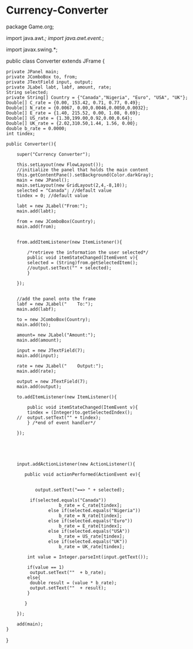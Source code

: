 # Currency-Converter


package Game.org;

import java.awt.*;
import java.awt.event.*;

import javax.swing.*;

public class Converter extends JFrame {

	private JPanel main;
	private JComboBox to, from;
	private JTextField input, output;
	private JLabel labt, labf, amount, rate;
	String selected;
	private String[] Country = {"Canada","Nigeria", "Euro", "USA", "UK"};
	Double[] C_rate = {0.00, 153.42, 0.71, 0.77, 0.49};
	Double[] N_rate = {0.0067, 0.00,0.0046,0.0050,0.0032};
	Double[] E_rate = {1.40, 215.52, 0.00, 1.08, 0.69};
	Double[] US_rate = {1.30,199.00,0.92,0.00,0.64};
	Double[] UK_rate = {2.02,310.50,1.44, 1.56, 0.00};
	double b_rate = 0.0000;
	int tindex;
	
	public Converter(){
		
		super("Currency Converter");
		
		this.setLayout(new FlowLayout());
		//initialize the panel that holds the main content
		this.getContentPane().setBackground(Color.darkGray);
		main = new JPanel();
		main.setLayout(new GridLayout(2,4,-8,10));
		selected = "Canada"; //default value
		tindex = 0; //default value
		
		labt = new JLabel("From:");
		main.add(labt);
		
		from = new JComboBox(Country);
		main.add(from);
		
		
		from.addItemListener(new ItemListener(){
		
			/*retrieve the information the user selected*/ 
			public void itemStateChanged(ItemEvent v){
			selected = (String)from.getSelectedItem();
			//output.setText("" + selected);
			}
			
		});
		
		
		//add the panel onto the frame
		labf = new JLabel("    To:");
		main.add(labf);
		
		to = new JComboBox(Country);
		main.add(to);
		
		amount= new JLabel("Amount:");
		main.add(amount);
		
		input = new JTextField(7);
		main.add(input);
		
		rate = new JLabel("    Output:");
		main.add(rate);
		
		output = new JTextField(7);
		main.add(output);
		
		to.addItemListener(new ItemListener(){
			 
			public void itemStateChanged(ItemEvent v){
			tindex = (Integer)to.getSelectedIndex();
		//	output.setText("" + tindex);
			} /*end of event handler*/
			
		});
	
		
		
		
		
		input.addActionListener(new ActionListener(){
		 
		   public void actionPerformed(ActionEvent ev){
		 
			   
			   output.setText("==> " + selected);
			   
			 if(selected.equals("Canada"))
						b_rate = C_rate[tindex];
					else if(selected.equals("Nigeria"))
						b_rate = N_rate[tindex];
					else if(selected.equals("Euro"))
					    b_rate = E_rate[tindex];
					else if(selected.equals("USA"))
						b_rate = US_rate[tindex];
					else if(selected.equals("UK"))
						b_rate = UK_rate[tindex];
				 
			int value = Integer.parseInt(input.getText());
			
			if(value == 1)
			 output.setText(""  + b_rate);
			else{
			 double result = (value * b_rate);
			 output.setText(""  + result);
			}
			   
		   }
		   
		});
		
		add(main);
	}
	
}
